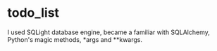# todo_list
I used SQLight database engine, became a familiar with SQLAlchemy, Python's magic methods, *args and **kwargs.
